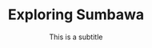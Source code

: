 ---
layout: product-guides
title: Exploring Sumbawa
subtitle: This is a subtitle
description: Lorem ipsum dolor sit amet, consectetur adipiscing elit, sed do eiusmod tempor incididunt ut labore et dolore magna aliqua. Ut enim ad minim veniam, quis nostrud exercitation ullamco laboris nisi ut aliquip ex ea commodo consequat. Duis aute irure dolor in reprehenderit in voluptate velit esse cillum dolore eu fugiat nulla pariatur.
price: $37
featured_image: /uploads/travel/travel-3.jpg
preview-images:
  - /uploads/presets/ocean-blues-before-1.jpg
  - /uploads/presets/ocean-blues-before-2.jpg
  - /uploads/presets/ocean-blues-before-3.jpg
  - /uploads/presets/ocean-blues-after-1.jpg
  - /uploads/presets/ocean-blues-after-2.jpg
  - /uploads/presets/ocean-blues-after-3.jpgg
features_html: Lorem ipsum dolor sit amet, consectetur adipiscing elit, sed do eiusmod tempor incididunt ut labore et dolore magna aliqua. Ut enim ad minim veniam, quis nostrud exercitation ullamco laboris nisi ut aliquip ex ea commodo consequat. Duis aute irure dolor in reprehenderit in voluptate velit esse cillum dolore eu fugiat nulla pariatur.
slug: exploring-sumbawa
---